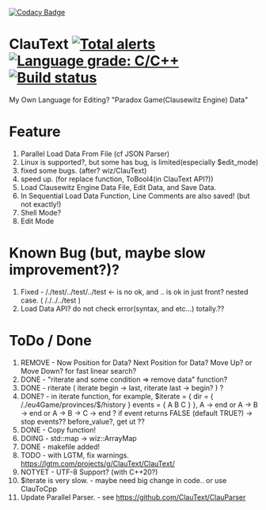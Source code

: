 [![Codacy Badge](https://api.codacy.com/project/badge/Grade/836839ad06e340f2aaa42b32aad03c19)](https://app.codacy.com/app/vztpv/ClauText?utm_source=github.com&utm_medium=referral&utm_content=ClauText/ClauText&utm_campaign=Badge_Grade_Dashboard)
# ClauText [![Total alerts](https://img.shields.io/lgtm/alerts/g/ClauText/ClauText.svg?logo=lgtm&logoWidth=18)](https://lgtm.com/projects/g/ClauText/ClauText/alerts/)[![Language grade: C/C++](https://img.shields.io/lgtm/grade/cpp/g/ClauText/ClauText.svg?logo=lgtm&logoWidth=18)](https://lgtm.com/projects/g/ClauText/ClauText/context:cpp)[![Build status](https://ci.appveyor.com/api/projects/status/f3o54347ns0a3xda?svg=true)](https://ci.appveyor.com/project/vztpv/clautext)


  My Own Language for Editing? "Paradox Game(Clausewitz Engine) Data"
# Feature
  1. Parallel Load Data From File (cf JSON Parser)
  2. Linux is supported?, but some has bug, is limited(especially $edit_mode)
  3. fixed some bugs. (after? wiz/ClauText)
  4. speed up. (for replace function, ToBool4(in ClauText API?))
  5. Load Clausewitz Engine Data File, Edit Data, and Save Data.
  6. In Sequential Load Data Function, Line Comments are also saved! (but not exactly!)
  7. Shell Mode?
  8. Edit Mode
# Known Bug (but, maybe slow improvement?)?
  1. Fixed -  /./test/../test/../test <- is no ok, and .. is ok in just front? nested case. ( /./../../test )
  2. Load Data API? do not check error(syntax, and etc...) totally.?? 
  
# ToDo / Done
  1. REMOVE - Now Position for Data? Next Position for Data? Move Up? or Move Down? for fast linear search?
  2. DONE - "riterate and some condition => remove data" function?
  3. DONE - riterate ( iterate begin -> last, riterate last -> begin? ) ?
  4. DONE? - in iterate function, for example, $iterate = { dir = { /./eu4Game/provinces/$/history } events = { A B C } },
        A -> end or A -> B -> end or A -> B -> C -> end ?   if event returns FALSE (default TRUE?) -> stop events??
        before_value?, get ut ??
  5. DONE - Copy function!
  6. DOING - std::map -> wiz::ArrayMap
  7. DONE - makefile added!
  8. TODO - with LGTM, fix warnings. https://lgtm.com/projects/g/ClauText/ClauText/
  9. NOTYET - UTF-8 Support? (with C++20?)
  10. $iterate is very slow. - maybe need big change in code.. or use ClauToCpp
  11. Update Parallel Parser. - see https://github.com/ClauText/ClauParser

